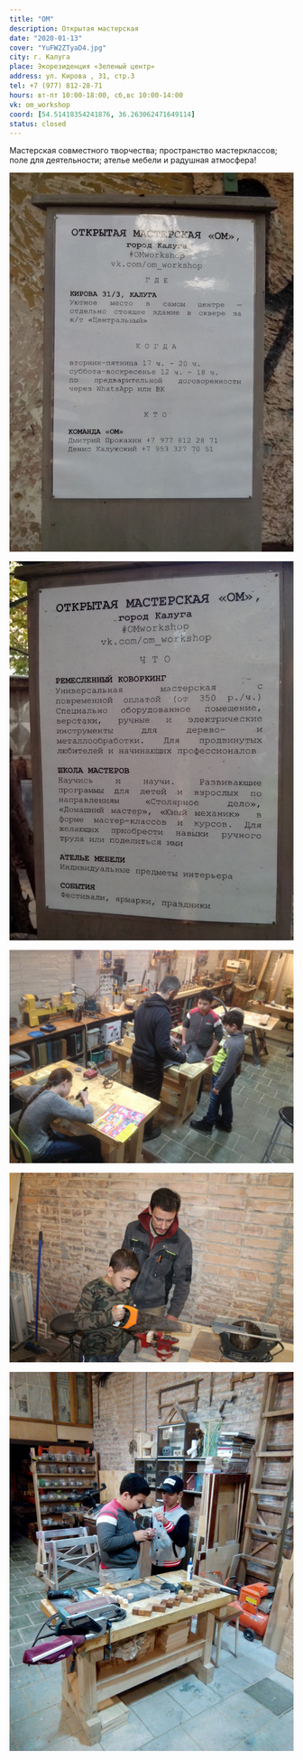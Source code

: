 ```yaml
---
title: "ОМ"
description: Открытая мастерская
date: "2020-01-13"
cover: "YuFW2ZTyaD4.jpg"
city: г. Калуга
place: Экорезиденция «Зеленый центр»
address: ул. Кирова , 31, стр.3
tel: +7 (977) 812-28-71
hours: вт-пт 10:00-18:00, сб,вс 10:00-14:00
vk: om_workshop
coord: [54.51418354241876, 36.263062471649114]
status: closed
---
```


Мастерская совместного творчества; пространство мастерклассов; поле для деятельности; ателье мебели и радушная атмосфера!

![](./images/3q5d_3vmN4Q.jpg)

![](./images/Q6vmNOcQVtk.jpg)

![](./images/5YYffKDMpHA.jpg)

![](./images/AE02XTjqGSE-scaled.jpg)

![](./images/gH2Uo8V2cFI.jpg)
